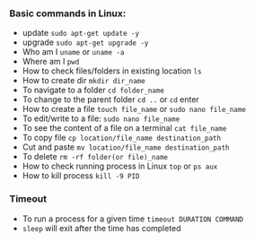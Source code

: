 ### Basic commands in Linux:

- update `sudo apt-get update -y`
- upgrade `sudo apt-get upgrade -y`
- Who am I `uname` or `uname -a`
- Where am I `pwd`
- How to check files/folders in existing location `ls`
- How to create dir `mkdir dir_name`
- To navigate to a folder `cd folder_name`
- To change to the parent folder `cd ..` or `cd` enter
- How to create a file `touch file_name` or `sudo nano file_name`
- To edit/write to a file: `sudo nano file_name`
- To see the content of a file on a terminal `cat file_name`
- To copy file `cp location/file_name destination_path`
- Cut and paste `mv location/file_name destination_path`
- To delete `rm -rf folder(or file)_name`
- How to check running process in Linux `top` or `ps aux`
- How to kill process `kill -9 PID`

### Timeout
- To run a process for a given time `timeout DURATION COMMAND`
- `sleep` will exit after the time has completed